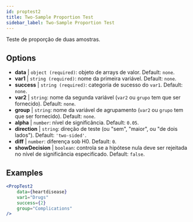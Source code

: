 ```yaml
---
id: proptest2
title: Two-Sample Proportion Test
sidebar_label: Two-Sample Proportion Test
---
```


Teste de proporção de duas amostras.

## Options

* __data__ | `object (required)`: objeto de arrays de valor. Default: `none`.
* __var1__ | `string (required)`: nome da primeira variável. Default: `none`.
* __success__ | `string (required)`: categoria de sucesso do `var1`. Default: `none`.
* __var2__ | `string`: nome da segunda variável (`var2` ou `grupo` tem que ser fornecido). Default: `none`.
* __group__ | `string`: nome da variável de agrupamento (`var2` ou `grupo` tem que ser fornecido). Default: `none`.
* __alpha__ | `number`: nível de significância. Default: `0.05`.
* __direction__ | `string`: direção de teste (ou "sem", "maior", ou "de dois lados"). Default: `'two-sided'`.
* __diff__ | `number`: diferença sob H0. Default: `0`.
* __showDecision__ | `boolean`: controla se a hipótese nula deve ser rejeitada no nível de significância especificado. Default: `false`.


## Examples

```jsx live
<PropTest2
    data={heartdisease} 
    var1="Drugs"
    success={2}
    group="Complications"
/>
```
